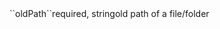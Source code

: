 <tr><td>``oldPath``</td><td>required, string</td><td>old path of a file/folder</td><td></td><td></td></tr>
